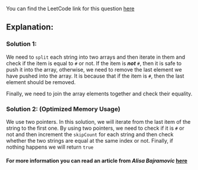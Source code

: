 You can find the LeetCode link for this question [here](https://leetcode.com/problems/backspace-string-compare)

## Explanation:

### Solution 1:

We need to `split` each string into two arrays and then iterate in them and check if the item is equal to `#` or not. If the item is **_not_** `#`,
then it is safe to push it into the array, otherwise, we need to remove the last element we have pushed into the array.
It is because that if the item is `#`, then the last element should be removed.

Finally, we need to join the array elements together and check their equality.

### Solution 2: (Optimized Memory Usage)
We use two pointers. In this solution, we will iterate from the last item of the string to the first one.
By using two pointers, we need to check if it is `#` or not and then increment the `skipCount` for each string
and then check whether the two strings are equal at the same index or not. Finally, if nothing happens we will return `true`

#### For more information you can read an article from _Alisa Bajramovic_ [here](https://dev.to/alisabaj/the-backspace-string-compare-algorithm-3ioo)

